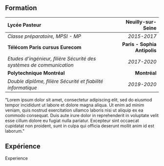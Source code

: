 ## Formation
**Lycée Pasteur** | **Neuilly-sur-Seine**
:--------------|------------------:
*Classe préparatoire, MPSI - MP* | *2015-2017*
**Télécom Paris cursus Eurecom** | **Paris - Sophia Antipolis**
*Etudes d’ingénieur, ﬁlière Sécurité des systèmes de communication* | *2017-2020*
**Polytechnique Montréal** | **Montréal**
*Double diplôme, ﬁlière Sécurité et fiabilité informatique* | *2019-2020*

"Lorem ipsum dolor sit amet, consectetur adipiscing elit, sed do eiusmod tempor incididunt ut labore et dolore magna aliqua. Ut enim ad minim veniam, quis nostrud exercitation ullamco laboris nisi ut aliquip ex ea commodo consequat. Duis aute irure dolor in reprehenderit in voluptate velit esse cillum dolore eu fugiat nulla pariatur. Excepteur sint occaecat cupidatat non proident, sunt in culpa qui officia deserunt mollit anim id est laborum."

## Expérience
Experience
